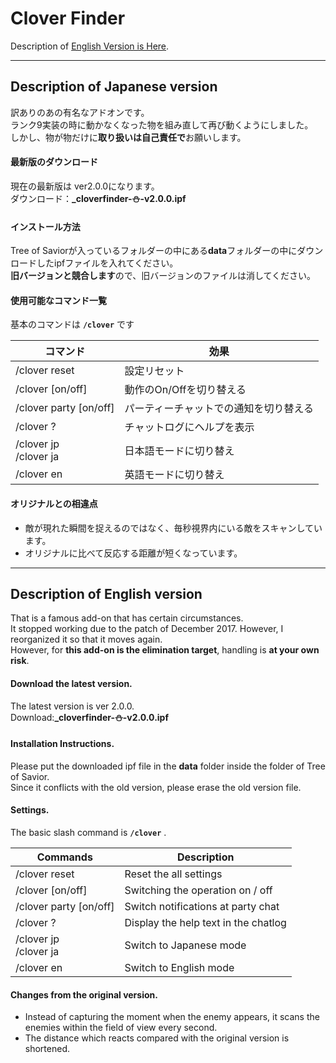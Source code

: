 ﻿  
# Clover Finder

Description of [English Version is Here](#description-of-english-version).  

---
## Description of Japanese version
訳ありのあの有名なアドオンです。  
ランク9実装の時に動かなくなった物を組み直して再び動くようにしました。  
しかし、物が物だけに**取り扱いは自己責任で**お願いします。

#### 最新版のダウンロード
現在の最新版は ver2.0.0になります。  
ダウンロード：**_cloverfinder-⛄-v2.0.0.ipf**

#### インストール方法
Tree of Saviorが入っているフォルダーの中にある**data**フォルダーの中にダウンロードしたipfファイルを入れてください。  
**旧バージョンと競合します**ので、旧バージョンのファイルは消してください。

#### 使用可能なコマンド一覧
基本のコマンドは **`/clover`** です  

|コマンド|効果|
|---|---|
|/clover reset|設定リセット|
|/clover [on/off]|動作のOn/Offを切り替える|
|/clover party [on/off]|パーティーチャットでの通知を切り替える|
|/clover ?|チャットログにヘルプを表示|
|/clover jp<br>/clover ja|日本語モードに切り替え|
|/clover en|英語モードに切り替え|


#### オリジナルとの相違点
- 敵が現れた瞬間を捉えるのではなく、毎秒視界内にいる敵をスキャンしています。
- オリジナルに比べて反応する距離が短くなっています。

---
## Description of English version 
That is a famous add-on that has certain circumstances.  
It stopped working due to the patch of December 2017. However, I reorganized it so that it moves again.  
However, for **this add-on is the elimination target**, handling is **at your own risk**.

#### Download the latest version.
The latest version is ver 2.0.0.  
Download:**_cloverfinder-⛄-v2.0.0.ipf**

#### Installation Instructions.
Please put the downloaded ipf file in the **data** folder inside the folder of Tree of Savior.  
Since it conflicts with the old version, please erase the old version file.

#### Settings.
The basic slash command is **`/clover`** .  

|Commands|Description|
|---|---|
|/clover reset|Reset the all settings|
|/clover [on/off]|Switching the operation on / off|
|/clover party [on/off]|Switch notifications at party chat|
|/clover ?|Display the help text in the chatlog|
|/clover jp<br>/clover ja|Switch to Japanese mode|
|/clover en|Switch to English mode|


#### Changes from the original version.
- Instead of capturing the moment when the enemy appears, it scans the enemies within the field of view every second.
- The distance which reacts compared with the original version is shortened.

